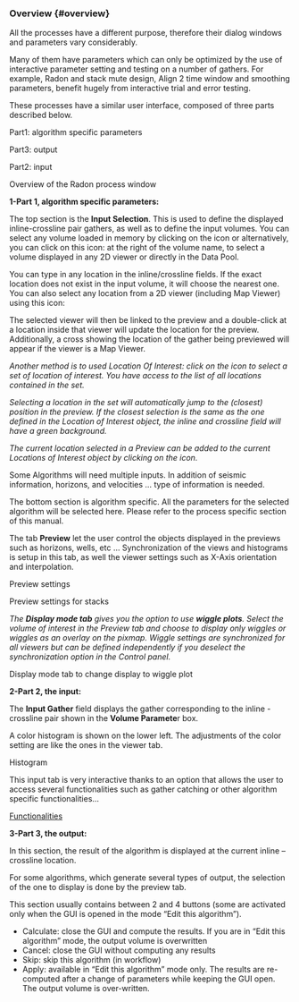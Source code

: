 ### Overview {#overview}

All the processes have a different purpose, therefore their dialog windows and parameters vary considerably.

Many of them have parameters which can only be optimized by the use of interactive parameter setting and testing on a number of gathers. For example, Radon and stack mute design, Align 2 time window and smoothing parameters, benefit hugely from interactive trial and error testing.

These processes have a similar user interface, composed of three parts described below.

Part1: algorithm specific parameters

Part3: output

Part2: input

Overview of the Radon process window

**1-Part 1, algorithm specific parameters:**

The top section is the **Input Selection**. This is used to define the displayed inline-crossline pair gathers, as well as to define the input volumes. You can select any volume loaded in memory by clicking on the icon or alternatively, you can click on this icon: at the right of the volume name, to select a volume displayed in any 2D viewer or directly in the Data Pool.

You can type in any location in the inline/crossline fields. If the exact location does not exist in the input volume, it will choose the nearest one. You can also select any location from a 2D viewer (including Map Viewer) using this icon:

The selected viewer will then be linked to the preview and a double-click at a location inside that viewer will update the location for the preview. Additionally, a cross showing the location of the gather being previewed will appear if the viewer is a Map Viewer.

_Another method is to used Location Of Interest: click on the icon to select a set of location of interest. You have access to the list of all locations contained in the set._

_Selecting a location in the set will automatically jump to the (closest) position in the preview. If the closest selection is the same as the one defined in the Location of Interest object, the inline and crossline field will have a green background._

_The current location selected in a Preview can be added to the current Locations of Interest object by clicking on the icon._

Some Algorithms will need multiple inputs. In addition of seismic information, horizons, and velocities … type of information is needed.

The bottom section is algorithm specific. All the parameters for the selected algorithm will be selected here. Please refer to the process specific section of this manual.

The tab **Preview** let the user control the objects displayed in the previews such as horizons, wells, etc … Synchronization of the views and histograms is setup in this tab, as well the viewer settings such as X-Axis orientation and interpolation.

Preview settings

Preview settings for stacks

_The_ **_Display mode tab_** _gives you the option to use_ **_wiggle plots_**_. Select the volume of interest in the Preview tab and choose to display only wiggles or wiggles as an overlay on the pixmap. Wiggle settings are synchronized for all viewers but can be defined independently if you deselect the synchronization option in the Control panel._

Display mode tab to change display to wiggle plot

**2-Part 2, the input:**

The **Input Gather** field displays the gather corresponding to the inline - crossline pair shown in the **Volume Paramete**r box.

A color histogram is shown on the lower left. The adjustments of the color setting are like the ones in the viewer tab.

Histogram

This input tab is very interactive thanks to an option that allows the user to access several functionalities such as gather catching or other algorithm specific functionalities…

[Functionalities](functionalities.md)

**3-Part 3, the output:**

In this section, the result of the algorithm is displayed at the current inline – crossline location.

For some algorithms, which generate several types of output, the selection of the one to display is done by the preview tab.

This section usually contains between 2 and 4 buttons (some are activated only when the GUI is opened in the mode “Edit this algorithm”).

*   Calculate: close the GUI and compute the results. If you are in “Edit this algorithm” mode, the output volume is overwritten
*   Cancel: close the GUI without computing any results
*   Skip: skip this algorithm (in workflow)
*   Apply: available in “Edit this algorithm” mode only. The results are re-computed after a change of parameters while keeping the GUI open. The output volume is over-written.